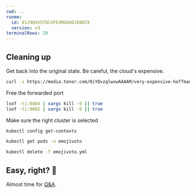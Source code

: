 ```yaml
---
cwd: ..
runme:
  id: 01J9Q4V5TDCXF63MGH4DJ88N7X
  version: v3
terminalRows: 20
---
```


## Cleaning up

Get back into the original state. Be careful, the cloud's expensive.

```sh {"id":"01J9QM5PP29W5FEQ4QGXKWJSFB","interactive":"false"}
curl -s https://media.tenor.com/0iYQvzqlwxwAAAAM/very-expensive-hoffman-and-turk-attorney.gif
```

Free the forwarded port

```sh {"id":"01HRT3VTYZ3NYXK51A7M3VEJP2","name":"free-ports","terminalRows":"3"}
lsof -ti:8484 | xargs kill -9 || true
lsof -ti:8082 | xargs kill -9 || true
```

Make sure the right cluster is selected

```sh {"id":"01HRAG9Z8Y8J1NASYCE0JYJ4M7","name":"check-selected-cluster"}
kubectl config get-contexts
```

```sh {"background":"false","id":"01HR5TEYQK0K2BF014JQB06V0A","name":"pods-emojivoto-ns","terminalRows":"10"}
kubectl get pods -n emojivoto
```

```sh {"id":"01J9Q4ZDKSY6W5FRJNPAJMY7P3","name":"uninstall-emojivoto"}
kubectl delete -f emojivoto.yml
```

## Easy, right? 👏

Almost time for [Q&A](4_thankyou.md).
